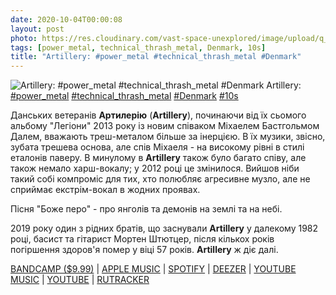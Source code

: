 ```yaml
---
date: 2020-10-04T00:00:08
layout: post
photo: https://res.cloudinary.com/vast-space-unexplored/image/upload/q_auto,dpr_auto,w_auto/photos/photo_1061_04-10-2020_00-00-08.jpg
tags: [power_metal, technical_thrash_metal, Denmark, 10s]
title: "Artillery: #power_metal #technical_thrash_metal #Denmark"
---
```

![Artillery: #power_metal #technical_thrash_metal #Denmark](https://res.cloudinary.com/vast-space-unexplored/image/upload/q_auto,dpr_auto,w_auto/photos/photo_1061_04-10-2020_00-00-08.jpg)
Artillery: [#power_metal](/tags/#power_metal) [#technical_thrash_metal](/tags/#technical_thrash_metal) [#Denmark](/tags/#Denmark) [#10s](/tags/#10s)

Данських ветеранів **Артилерію** (**Artillery**), починаючи від їх сьомого альбому &quot;Легіони&quot; 2013 року із новим співаком Міхаелем Бастгольмом Далем, вважають треш-металом більше за інерцією. В їх музики, звісно, зубата трешева основа, але спів Міхаеля - на високому рівні в стилі еталонів паверу. В минулому в **Artillery** також було багато співу, але також немало харш-вокалу; у 2012 році це змінилося. Вийшов ніби такий собі компроміс для тих, хто полюбляє агресивне музло, але не сприймає екстрім-вокал в жодних проявах.

Пісня &quot;Боже перо&quot; - про янголів та демонів на землі та на небі.

2019 року один з рідних братів, що заснували **Artillery** у далекому 1982 році, басист та гітарист Мортен Штютцер, після кількох років погіршення здоров&#39;я помер у віці 57 років. **Artillery** ж діє далі.

[BANDCAMP ($9.99)](https://artillerymetal.bandcamp.com/album/legions) \| [APPLE MUSIC](https://music.apple.com/ru/album/legions/719271894) \| [SPOTIFY](https://open.spotify.com/album/4jGE7aFOq75QDFOUKTUkJx?si=O2LCFP_9R8OaLrgrqpOfmg) \| [DEEZER](https://deezer.page.link/3Z8T64nStp67YTWD8) \| [YOUTUBE MUSIC](https://music.youtube.com/playlist?list=OLAK5uy_mRg1Os5CwO5NkEmf_R7OsepF17OUHsSPg) \| [YOUTUBE](https://www.youtube.com/playlist?list=OLAK5uy_n1PbKqU4DOaDlI6tAACF9W-hlNyrugwlo) \| [RUTRACKER](https://rutracker.org/forum/viewtopic.php?t=5727467)